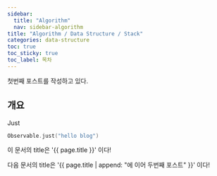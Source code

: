 ```yaml
---
sidebar:
  title: "Algorithm"
  nav: sidebar-algorithm
title: "Algorithm / Data Structure / Stack"
categories: data-structure
toc: true
toc_sticky: true
toc_label: 목차
---
```


첫번째 포스트를 작성하고 있다.

## 개요

Just

```swift
Observable.just("hello blog")
```

이 문서의 title은 '{{ page.title }}' 이다!

다음 문서의 title은 '{{ page.title | append: "에 이어 두번째 포스트" }}' 이다!
